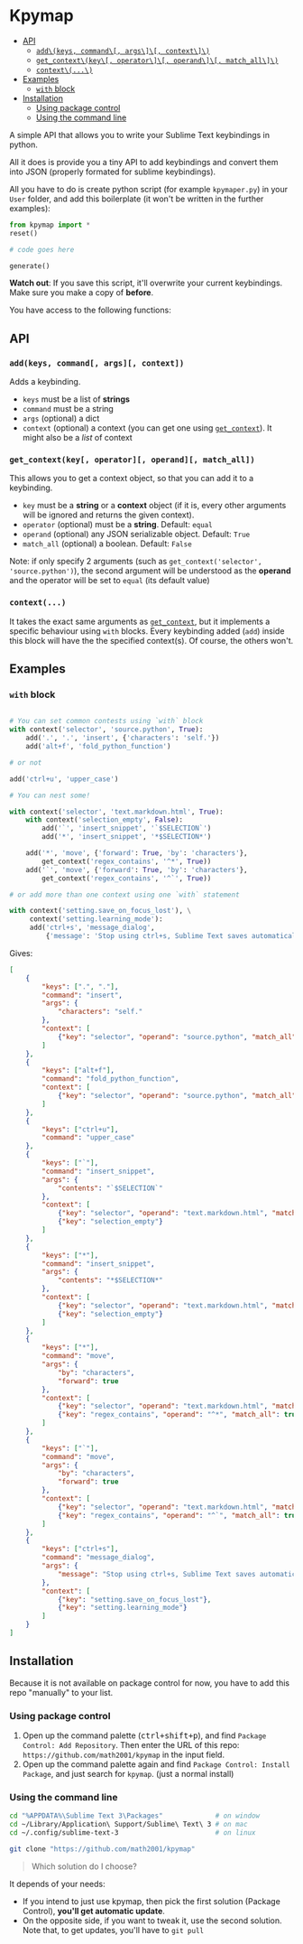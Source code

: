 # Kpymap

<!-- MarkdownTOC -->

- [API](#api)
    - [`add\(keys, command\[, args\]\[, context\]\)`](#addkeys-command-args-context)
    - [`get_context\(key\[, operator\]\[, operand\]\[, match_all\]\)`](#get_contextkey-operator-operand-match_all)
    - [`context\(...\)`](#context)
- [Examples](#examples)
    - [`with` block](#with-block)
- [Installation](#installation)
    - [Using package control](#using-package-control)
    - [Using the command line](#using-the-command-line)

<!-- /MarkdownTOC -->


A simple API that allows you to write your Sublime Text keybindings in python.

All it does is provide you a tiny API to add keybindings and convert them into JSON (properly formated for sublime keybindings).

All you have to do is create python script (for example `kpymaper.py`) in your `User` folder, and add this boilerplate (it won't be written in the further examples):

```python
from kpymap import *
reset()

# code goes here

generate()
```

**Watch out**: If you save this script, it'll overwrite your current keybindings. Make sure you make a copy of **before**.

You have access to the following functions:

## API

### `add(keys, command[, args][, context])`

Adds a keybinding.

- `keys` must be a list of **strings**
- `command` must be a string
- `args` (optional) a dict
- `context` (optional) a context (you can get one using [`get_context`](#get_context)). It might also be a *list* of context

### `get_context(key[, operator][, operand][, match_all])`

This allows you to get a context object, so that you can add it to a keybinding.

- `key` must be a **string** or a **context** object (if it is, every other arguments will be ignored and returns the given context).
- `operator` (optional) must be a **string**. Default: `equal`
- `operand` (optional) any JSON serializable object. Default: `True`
- `match_all` (optional) a boolean. Default: `False`

Note: if only specify 2 arguments (such as `get_context('selector', 'source.python')`), the second argument will be understood as the **operand** and the operator will be set to `equal` (its default value)

### `context(...)`

It takes the exact same arguments as [`get_context`](#get_context), but it implements a specific behaviour using `with` blocks. Every keybinding added (`add`) inside this block will have the the specified context(s). Of course, the others won't.

## Examples

### `with` block

```python

# You can set common contests using `with` block
with context('selector', 'source.python', True):
    add('.', '.', 'insert', {'characters': 'self.'})
    add('alt+f', 'fold_python_function')

# or not

add('ctrl+u', 'upper_case')

# You can nest some!

with context('selector', 'text.markdown.html', True):
    with context('selection_empty', False):
        add('`', 'insert_snippet', '`$SELECTION`')
        add('*', 'insert_snippet', '*$SELECTION*')

    add('*', 'move', {'forward': True, 'by': 'characters'},
        get_context('regex_contains', '^*', True))
    add('`', 'move', {'forward': True, 'by': 'characters'},
        get_context('regex_contains', '^`', True))

# or add more than one context using one `with` statement

with context('setting.save_on_focus_lost'), \
     context('setting.learning_mode'):
     add('ctrl+s', 'message_dialog',
         {'message': 'Stop using ctrl+s, Sublime Text saves automatically for you'})

```

Gives:

```json
[
    {
        "keys": [".", "."],
        "command": "insert",
        "args": {
            "characters": "self."
        },
        "context": [
            {"key": "selector", "operand": "source.python", "match_all": true}
        ]
    },
    {
        "keys": ["alt+f"],
        "command": "fold_python_function",
        "context": [
            {"key": "selector", "operand": "source.python", "match_all": true}
        ]
    },
    {
        "keys": ["ctrl+u"],
        "command": "upper_case"
    },
    {
        "keys": ["`"],
        "command": "insert_snippet",
        "args": {
            "contents": "`$SELECTION`"
        },
        "context": [
            {"key": "selector", "operand": "text.markdown.html", "match_all": true},
            {"key": "selection_empty"}
        ]
    },
    {
        "keys": ["*"],
        "command": "insert_snippet",
        "args": {
            "contents": "*$SELECTION*"
        },
        "context": [
            {"key": "selector", "operand": "text.markdown.html", "match_all": true},
            {"key": "selection_empty"}
        ]
    },
    {
        "keys": ["*"],
        "command": "move",
        "args": {
            "by": "characters", 
            "forward": true
        },
        "context": [
            {"key": "selector", "operand": "text.markdown.html", "match_all": true},
            {"key": "regex_contains", "operand": "^*", "match_all": true}
        ]
    },
    {
        "keys": ["`"],
        "command": "move",
        "args": {
            "by": "characters", 
            "forward": true
        },
        "context": [
            {"key": "selector", "operand": "text.markdown.html", "match_all": true},
            {"key": "regex_contains", "operand": "^`", "match_all": true}
        ]
    },
    {
        "keys": ["ctrl+s"],
        "command": "message_dialog",
        "args": {
            "message": "Stop using ctrl+s, Sublime Text saves automatically for you"
        },
        "context": [
            {"key": "setting.save_on_focus_lost"},
            {"key": "setting.learning_mode"}
        ]
    }
]
```



## Installation

Because it is not available on package control for now, you have to add this repo "manually" to your list.

### Using package control

1. Open up the command palette (<kbd>ctrl+shift+p</kbd>), and find `Package Control: Add Repository`. Then enter the URL of this repo: `https://github.com/math2001/kpymap` in the input field.
2. Open up the command palette again and find `Package Control: Install Package`, and just search for `kpymap`. (just a normal install)

### Using the command line

```bash
cd "%APPDATA%\Sublime Text 3\Packages"             # on window
cd ~/Library/Application\ Support/Sublime\ Text\ 3 # on mac
cd ~/.config/sublime-text-3                        # on linux

git clone "https://github.com/math2001/kpymap"
```

> Which solution do I choose?

It depends of your needs:

- If you intend to just use kpymap, then pick the first solution (Package Control), **you'll get automatic update**.
- On the opposite side, if you want to tweak it, use the second solution. Note that, to get updates, you'll have to `git pull`
